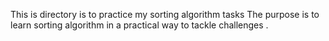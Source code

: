 This is directory is to practice my sorting algorithm tasks
The purpose is to learn sorting algorithm in a practical way to tackle challenges .
